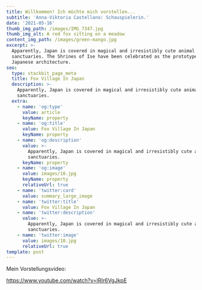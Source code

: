 ```yaml
---
title: Willkommen! Ich möchte mich vorstellen...
subtitle: 'Anna-Viktoria Castellano: Schauspielerin.'
date: '2021-05-16'
thumb_img_path: /images/IMG_7347.jpg
thumb_img_alt: A red fox sitting on a meadow
content_img_path: /images/green-mango.jpg
excerpt: >-
  Apparently, Japan is covered in magical and irresistibly cute animal
  sanctuaries. The Shrines of Ise have been celebrated as the prototype of
  Japanese architecture.
seo:
  type: stackbit_page_meta
  title: Fox Village In Japan
  description: >-
    Apparently, Japan is covered in magical and irresistibly cute animal
    sanctuaries.
  extra:
    - name: 'og:type'
      value: article
      keyName: property
    - name: 'og:title'
      value: Fox Village In Japan
      keyName: property
    - name: 'og:description'
      value: >-
        Apparently, Japan is covered in magical and irresistibly cute animal
        sanctuaries.
      keyName: property
    - name: 'og:image'
      value: images/10.jpg
      keyName: property
      relativeUrl: true
    - name: 'twitter:card'
      value: summary_large_image
    - name: 'twitter:title'
      value: Fox Village In Japan
    - name: 'twitter:description'
      value: >-
        Apparently, Japan is covered in magical and irresistibly cute animal
        sanctuaries.
    - name: 'twitter:image'
      value: images/10.jpg
      relativeUrl: true
template: post
---
```

Mein Vorstellungsvideo:

<https://www.youtube.com/watch?v=lRIr6VgJkpE>
